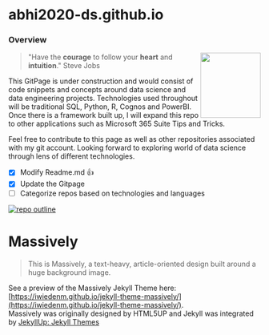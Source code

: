 # abhi2020-ds.github.io
### Overview
 <div style="float: right">
 <img src="https://media.giphy.com/media/twQN0OB84MFP2/giphy.gif" height="130px" width="120px" style="float:right" align="right"/>
  </div>
  
 > "Have the **courage** to follow your **heart** and **intuition**." Steve Jobs
  
  This GitPage is under construction and would consist of code snippets and concepts around data science and data engineering projects. Technologies used throughout will be traditional SQL, Python, R, Cognos and PowerBI. Once there is a framework built up, I will expand this repo to other applications such as Microsoft 365 Suite Tips and Tricks.

  Feel free to contribute to this page as well as other repositories associated with my git account. Looking forward to exploring world of data science through lens of different technologies.
  
- [x] Modify Readme.md :+1:
- [x] Update the Gitpage
- [ ] Categorize repos based on technologies and languages

[<img src="https://img.shields.io/badge/Massively%20Integration-Complete-green.svg?style=for-the-badge" alt="repo outline">](#massively)  

# Massively
> This is Massively, a text-heavy, article-oriented design built around a huge background
image.

See a preview of the Massively Jekyll Theme here: [https://iwiedenm.github.io/jekyll-theme-massively/](https://iwiedenm.github.io/jekyll-theme-massively/). <br>
Massively was originally designed by HTML5UP and Jekyll was integrated by [JekyllUp: Jekyll Themes](https://jekyllup.com)